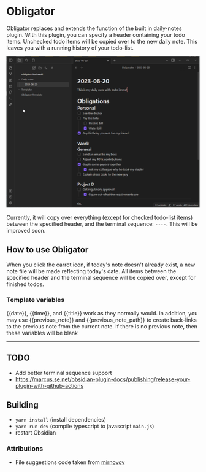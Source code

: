 # Obligator

Obligator replaces and extends the function of the built in daily-notes plugin.
With this plugin, you can specify a header containing your todo items. Unchecked
todo items will be copied over to the new daily note. This leaves you with a
running history of your todo-list.

![](preview.gif)

Currently, it will copy over everything (except for checked todo-list items)
between the specified header, and the terminal sequence: `----`. This will
be improved soon.


## How to use Obligator

When you click the carrot icon, if today's note doesn't already exist, a new
note file will be made reflecting today's date. All items between the specified
header and the terminal sequence will be copied over, except for finished todos.

### Template variables
{{date}}, {{time}}, and {{title}} work as they normally would.
in addition, you may use {{previous_note}} and {{previous_note_path}} to create
back-links to the previous note from the current note. If there is no previous
note, then these variables will be blank

---

## TODO

* Add better terminal sequence support
* https://marcus.se.net/obsidian-plugin-docs/publishing/release-your-plugin-with-github-actions


## Building
* `yarn install` (install dependencies)
* `yarn run dev` (compile typescript to javascript `main.js`)
* restart Obsidian

### Attributions
* File suggestions code taken from [mirnovov](https://github.com/mirnovov/obsidian-homepage/blob/main/src/suggest.ts)
